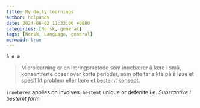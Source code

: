 ```yaml
---
title: My daily learnings 
author: hclpandv
date: 2024-06-02 11:33:00 +0800
categories: [Norsk, general]
tags: [Norsk, Language, general]
mermaid: true
---
```

`å ø æ`
<link rel="stylesheet" href="https://cdnjs.cloudflare.com/ajax/libs/font-awesome/6.0.0-beta3/css/all.min.css">
<script src="{{ '/assets/js/custom.js' | relative_url }}"></script>

>Microlearning er en læringsmetode som innebærer å lære i små, konsentrerte doser over korte perioder, 
som ofte tar sikte på å løse et spesifikt problem eller lære et bestemt konsept.

`innebærer` applies on involves. 
`bestemt` unique or defenite i.e. *Substantive i bestemt form*
